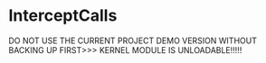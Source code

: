 # InterceptCalls

DO NOT USE THE CURRENT PROJECT DEMO VERSION WITHOUT BACKING UP FIRST>>> KERNEL MODULE IS UNLOADABLE!!!!!
